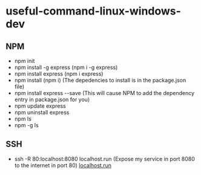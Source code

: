 # useful-command-linux-windows-dev

## NPM
- npm init
- npm install -g express (npm i -g express)
- npm install express (npm i express)
- npm install (npm i) (The depedencies to install is in the package.json file)
- npm install express --save (This will cause NPM to add the dependency entry in package.json for you)
- npm update express
- npm uninstall express
- npm ls
- npm -g ls
## SSH
- ssh -R 80:localhost:8080 localhost.run (Expose my service in port 8080 to the internet in port 80) [localhost.run](http://localhost.run/)
